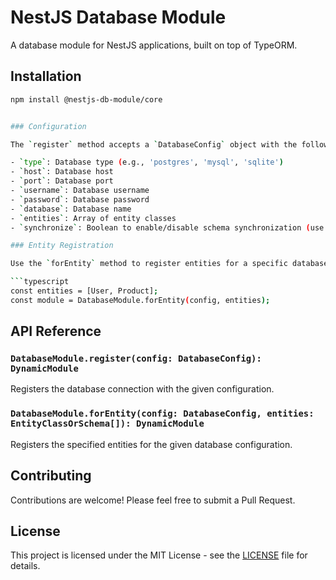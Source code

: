 # NestJS Database Module

A  database module for NestJS applications, built on top of TypeORM.

## Installation

```bash
npm install @nestjs-db-module/core


### Configuration

The `register` method accepts a `DatabaseConfig` object with the following properties:

- `type`: Database type (e.g., 'postgres', 'mysql', 'sqlite')
- `host`: Database host
- `port`: Database port
- `username`: Database username
- `password`: Database password
- `database`: Database name
- `entities`: Array of entity classes
- `synchronize`: Boolean to enable/disable schema synchronization (use with caution in production)

### Entity Registration

Use the `forEntity` method to register entities for a specific database:

```typescript
const entities = [User, Product];
const module = DatabaseModule.forEntity(config, entities);
```


## API Reference

### `DatabaseModule.register(config: DatabaseConfig): DynamicModule`

Registers the database connection with the given configuration.

### `DatabaseModule.forEntity(config: DatabaseConfig, entities: EntityClassOrSchema[]): DynamicModule`

Registers the specified entities for the given database configuration.

## Contributing

Contributions are welcome! Please feel free to submit a Pull Request.

## License

This project is licensed under the MIT License - see the [LICENSE](LICENSE) file for details.
